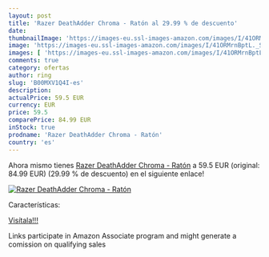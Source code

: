 ```yaml
---
layout: post
title: 'Razer DeathAdder Chroma - Ratón al 29.99 % de descuento'
date: 
thumbnailImage: 'https://images-eu.ssl-images-amazon.com/images/I/41ORMrnBptL._SL200_.jpg'
image: 'https://images-eu.ssl-images-amazon.com/images/I/41ORMrnBptL._SL200_.jpg'
images: [ 'https://images-eu.ssl-images-amazon.com/images/I/41ORMrnBptL._SL200_.jpg' ]
comments: true
category: ofertas
author: ring
slug: 'B00MXV1Q4I-es'
description:
actualPrice: 59.5 EUR
currency: EUR
price: 59.5
comparePrice: 84.99 EUR
inStock: true
prodname: 'Razer DeathAdder Chroma - Ratón'
country: 'es'
---
```


Ahora mismo tienes [Razer DeathAdder Chroma - Ratón](https://www.amazon.es/dp/B00MXV1Q4I/?tag=tolees-21) a 59.5 EUR (original: 84.99 EUR) (29.99 %  de descuento) en el siguiente enlace!

[![Razer DeathAdder Chroma - Ratón](https://images-eu.ssl-images-amazon.com/images/I/41ORMrnBptL._SL200_.jpg)](https://www.amazon.es/dp/B00MXV1Q4I/?tag=tolees-21)

Características:


[Visítala!!!](https://www.amazon.es/dp/B00MXV1Q4I/?tag=tolees-21)

Links participate in Amazon Associate program and might generate a comission on qualifying sales
